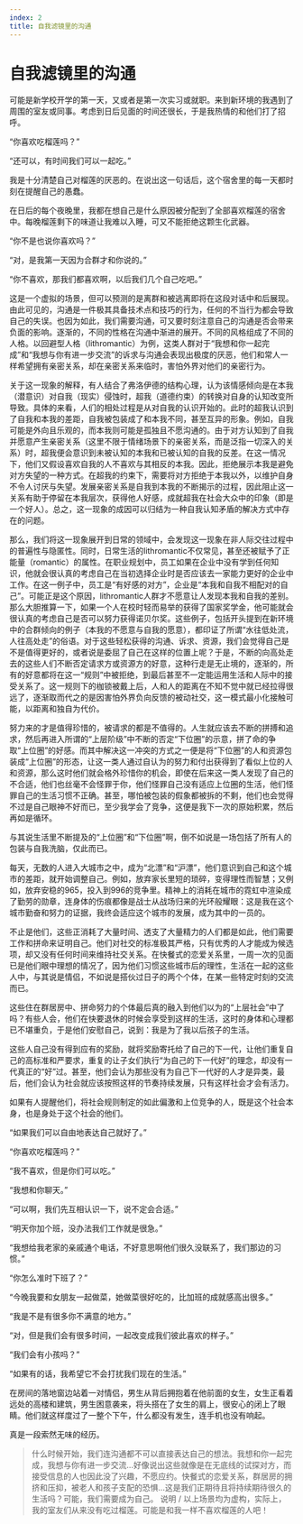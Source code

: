 ```yaml
---
index: 2
title: 自我滤镜里的沟通
---
```


# 自我滤镜里的沟通

可能是新学校开学的第一天，又或者是第一次实习或就职。来到新环境的我遇到了周围的室友或同事。考虑到日后见面的时间还很长，于是我热情的和他们打了招呼。

“你喜欢吃榴莲吗？”

“还可以，有时间我们可以一起吃。”

我是十分清楚自己对榴莲的厌恶的。在说出这一句话后，这个宿舍里的每一天都时刻在提醒自己的愚蠢。

在日后的每个夜晚里，我都在想自己是什么原因被分配到了全部喜欢榴莲的宿舍中。每晚榴莲剩下的味道让我难以入睡，可又不能拒绝这颗生化武器。

“你不是也说你喜欢吗？”

“对，是我第一天因为合群才和你说的。”

“你不喜欢，那我们都喜欢啊，以后我们几个自己吃吧。”

这是一个虚拟的场景，但可以预测的是离群和被逃离即将在这段对话中和后展现。由此可见的，沟通是一件极其具备技术点和技巧的行为，任何的不当行为都会导致自己的失误。也因为如此，我们需要沟通，可又要时刻注意自己的沟通是否会带来负面的影响。逐渐的，不同的性格在沟通中渐进的展开。不同的风格组成了不同的人格。以回避型人格（lithromantic）为例，这类人群对于“我想和你一起完成”和“我想与你有进一步交流”的诉求与沟通会表现出极度的厌恶，他们和常人一样希望拥有亲密关系，却在亲密关系来临时，害怕外界对他们的亲密行为。

关于这一现象的解释，有人结合了弗洛伊德的结构心理，认为该情感倾向是在本我（潜意识）对自我（现实）侵蚀时，超我（道德约束）的转换对自身的认知改变所导致。具体的来看，人们的相处过程是从对自我的认识开始的。此时的超我认识到了自我和本我的差距，自我被包装成了和本我不同，甚至互异的形象。例如，自我可能是外向且乐观的，而本我则可能是孤独且不愿沟通的。由于对方认知到了自我并愿意产生亲密关系（这里不限于情绪场景下的亲密关系，而是泛指一切深入的关系）时，超我便会意识到未被认知的本我和已被认知的自我的反差。在这一情况下，他们又假设喜欢自我的人不喜欢与其相反的本我。因此，拒绝展示本我是避免对方失望的一种方式。在超我的约束下，需要将对方拒绝于本我以外，以维护自身不令人讨厌与失望。发展亲密关系是自我到本我的不断揭示的过程，因此阻止这一关系有助于停留在本我层次，获得他人好感，成就超我在社会大众中的印象（即是一个好人）。总之，这一现象的成因可以归结为一种自我认知矛盾的解决方式中存在的问题。

那么，我们将这一现象展开到日常的领域中，会发现这一现象在非人际交往过程中的普遍性与隐匿性。同时，日常生活的lithromantic不仅常见，甚至还被赋予了正能量（romantic）的属性。在职业规划中，员工如果在企业中没有学到任何知识，他就会很认真的考虑自己在当初选择企业时是否应该去一家能力更好的企业中工作。在这一例子中，员工是“有好感的对方”，企业是“本我和自我不相配对的自己”。可能正是这个原因，lithromantic人群才不愿意让人发现本我和自我的差别。那么大胆推算一下，如果一个人在校时轻而易举的获得了国家奖学金，他可能就会很认真的考虑自己是否可以努力获得诺贝尔奖。这些例子，包括开头提到在新环境中的合群倾向的例子（本我的不愿意与自我的愿意），都印证了所谓“水往低处流，人往高处走”的俗语。对于这些轻松获得的沟通、诉求、资源，我们会觉得自己是不是值得更好的，或者说是委屈了自己在这样的位置上呢？于是，不断的向高处走去的这些人们不断否定请求方或资源方的好意，这种行走是无止境的，逐渐的，所有的好意都将在这一“规则”中被拒绝，到最后甚至不一定能运用生活和人际中的接受关系了。这一规则下的枷锁被戴上后，人和人的距离在不知不觉中就已经拉得很远了，逐渐取而代之的是因害怕外界负向反馈的被动社交，这一模式最小化接触可能，以距离和独自为代价。

努力来的才是值得珍惜的，被请求的都是不值得的。人生就应该去不断的拼搏和追求，然后再进入所谓的“上层阶级”中不断的否定“下位圈”的示意，拼了命的争取“上位圈”的好感。而其中解决这一冲突的方式之一便是将“下位圈”的人和资源包装成“上位圈”的形态，让这一类人通过自认为的努力和付出获得到了看似上位的人和资源，那么这时他们就会格外珍惜你的机会，即使在后来这一类人发现了自己的不合适，他们也丝毫不会怪罪于你，他们怪罪自己没有适应上位圈的生活，他们怪罪自己的生活习惯不正确。甚至，哪怕被包装的假象都被拆的不剩，他们也会觉得不过是自己眼神不好而已，至少我学会了竞争，这便是我下一次的原始积累，然后再如是循环。

与其说生活里不断提及的“上位圈”和“下位圈”啊，倒不如说是一场包括了所有人的包装与自我洗脑，仅此而已。

每天，无数的人进入大城市之中，成为“北漂”和“沪漂”，他们意识到自己和这个城市的差距，就开始调整自己。例如，放弃家长里短的琐碎，变得理性而智慧；又例如，放弃安稳的965，投入到996的竞争里。精神上的消耗在城市的霓虹中渲染成了勤劳的勋章，连身体的伤痕都像是战士从战场归来的光环般耀眼：这是我在这个城市勤奋和努力的证据，我终会适应这个城市的发展，成为其中的一员的。

不止是他们，这些正消耗了大量时间、透支了大量精力的人们都是如此，他们需要工作和拼命来证明自己。他们对社交的标准极其严格，只有优秀的人才能成为候选项，却又没有任何时间来维持社交关系。在快餐式的恋爱关系里，一周一次的见面已是他们眼中理想的情况了，因为他们习惯这些城市后的理性，生活在一起的这些人中，与其说是情侣，不如说是搭伙过日子的两个个体，在某一些特定时刻的交流而已。

这些住在群居房中、拼命努力的个体最后真的融入到他们以为的“上层社会”中了吗？有些人会，他们在快要退休的时候会享受到这样的生活，这时的身体和心理都已不堪重负，于是他们安慰自己，说到：我是为了我以后孩子的生活。

这些人自己没有得到应有的奖励，就将奖励寄托给了自己的下一代，让他们重复自己的高标准和严要求，重复的让子女们执行“为自己的下一代好”的理念，却没有一代真正的“好”过。甚至，他们会认为那些没有为自己下一代好的人才是异类，最后，他们会认为社会就应该按照这样的节奏持续发展，只有这样社会才会有活力。

如果有人提醒他们，将社会规则制定的如此偏激和上位竞争的人，既是这个社会本身，也是身处于这个社会的他们。

“如果我们可以自由地表达自己就好了。”

“你喜欢吃榴莲吗？”

“我不喜欢，但是你们可以吃。”

“我想和你聊天。”

“可以啊，我们先互相认识一下，说不定会合适。”

“明天你加个班，没办法我们工作就是很急。”

“我想给我老家的亲戚通个电话，不好意思啊他们很久没联系了，我们那边的习惯。”

“你怎么准时下班了？”

“今晚我要和女朋友一起做菜，她做菜很好吃的，比加班的成就感高出很多。”

“我是不是有很多你不满意的地方。”

“对，但是我们会有很多时间，一起改变成我们彼此喜欢的样子。”

“我们会有小孩吗？”

“如果有的话，我希望它不会打扰我们现在的生活。”

在房间的落地窗边站着一对情侣，男生从背后拥抱着在他前面的女生，女生正看着远处的高楼和建筑，男生困意袭来，将头搭在了女生的肩上，很安心的闭上了眼睛。他们就这样度过了一整个下午，什么都没有发生，连手机也没有响起。

真是一段索然无味的经历。



> 什么时候开始，我们连沟通都不可以直接表达自己的想法。我想和你一起完成，我想与你有进一步交流...好像说出这些就像是在无底线的试探对方，而接受信息的人也因此没了兴趣，不愿应约。快餐式的恋爱关系，群居房的拥挤和压抑，被老人和孩子支配的恐惧...这是我们正期待且将持续期待很久的生活吗？可能，我们需要成为自己。
> 说明 / 以上场景均为虚构，实际上，我的室友们从来没有吃过榴莲。可能是和我一样不喜欢榴莲的人吧！








